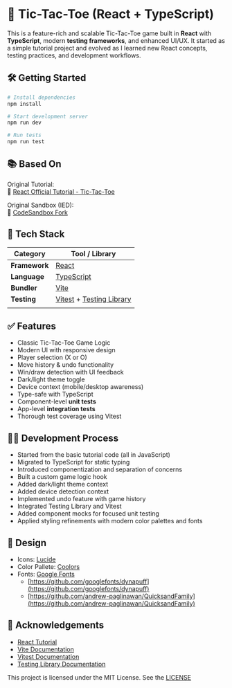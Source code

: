 # 🧠 Tic-Tac-Toe (React + TypeScript)

This is a feature-rich and scalable Tic-Tac-Toe game built in **React** with **TypeScript**, modern **testing frameworks**, and enhanced UI/UX. It started as a simple tutorial project and evolved as I learned new React concepts, testing practices, and development workflows.

## 🛠️ Getting Started

```bash
# Install dependencies
npm install

# Start development server
npm run dev

# Run tests
npm run test
```

## 📚 Based On

Original Tutorial:  
🔗 [React Official Tutorial - Tic-Tac-Toe](https://react.dev/learn/tutorial-tic-tac-toe)

Original Sandbox (IED):  
🔗 [CodeSandbox Fork](https://codesandbox.io/p/devbox/react-dev-forked-mczzms?file=%2Fsrc%2FApp.js%3A48%2C21&workspaceId=ws_BfhuVkuATKwkYTD8u6m2Zz)

## 🚀 Tech Stack

| Category      | Tool / Library                                                                                                   |
| ------------- | ---------------------------------------------------------------------------------------------------------------- |
| **Framework** | [React](https://react.dev)                                                                                       |
| **Language**  | [TypeScript](https://www.typescriptlang.org/)                                                                    |
| **Bundler**   | [Vite](https://vite.dev/guide/)                                                                                  |
| **Testing**   | [Vitest](https://vitest.dev/) + [Testing Library](https://testing-library.com/docs/react-testing-library/intro/) |
|               |

## ✅ Features

- Classic Tic-Tac-Toe Game Logic
- Modern UI with responsive design
- Player selection (X or O)
- Move history & undo functionality
- Win/draw detection with UI feedback
- Dark/light theme toggle
- Device context (mobile/desktop awareness)
- Type-safe with TypeScript
- Component-level **unit tests**
- App-level **integration tests**
- Thorough test coverage using Vitest

## 🧑‍💻 Development Process

- Started from the basic tutorial code (all in JavaScript)
- Migrated to TypeScript for static typing
- Introduced componentization and separation of concerns
- Built a custom game logic hook
- Added dark/light theme context
- Added device detection context
- Implemented undo feature with game history
- Integrated Testing Library and Vitest
- Added component mocks for focused unit testing
- Applied styling refinements with modern color palettes and fonts

## 🎨 Design

- Icons: [Lucide](https://lucide.dev/)
- Color Pallete: [Coolors](https://coolors.co/b9f5d8-2b2d42-868cb2-fffbfc-bb7e5d)
- Fonts: [Google Fonts](https://fonts.google.com/)
  - [https://github.com/googlefonts/dynapuff](https://github.com/googlefonts/dynapuff)
  - [https://github.com/andrew-paglinawan/QuicksandFamily](https://github.com/andrew-paglinawan/QuicksandFamily)

## 🙏 Acknowledgements

- [React Tutorial](https://react.dev/learn/tutorial-tic-tac-toe)
- [Vite Documentation](https://vite.dev/guide/)
- [Vitest Documentation](https://vitest.dev/api/)
- [Testing Library Documentation](https://testing-library.com/docs/react-testing-library/intro/)

This project is licensed under the MIT License. See the [LICENSE](./LICENSE)
